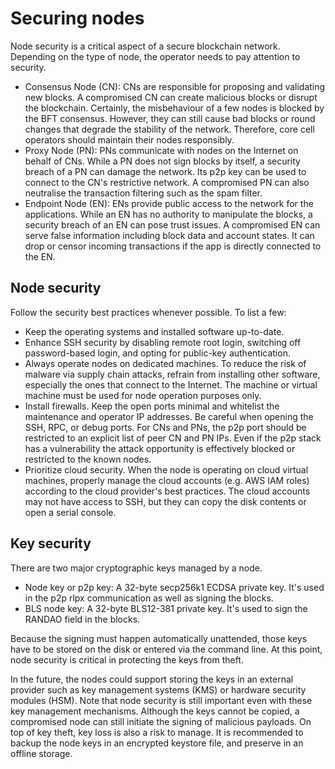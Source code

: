 # Securing nodes

Node security is a critical aspect of a secure blockchain network. Depending on the type of node, the operator needs to pay attention to security.

- Consensus Node (CN): CNs are responsible for proposing and validating new blocks. A compromised CN can create malicious blocks or disrupt the blockchain. Certainly, the misbehaviour of a few nodes is blocked by the BFT consensus. However, they can still cause bad blocks or round changes that degrade the stability of the network. Therefore, core cell operators should maintain their nodes responsibly.
- Proxy Node (PN): PNs communicate with nodes on the Internet on behalf of CNs. While a PN does not sign blocks by itself, a security breach of a PN can damage the network. Its p2p key can be used to connect to the CN's restrictive network. A compromised PN can also neutralise the transaction filtering such as the spam filter.
- Endpoint Node (EN): ENs provide public access to the network for the applications. While an EN has no authority to manipulate the blocks, a security breach of an EN can pose trust issues. A compromised EN can serve false information including block data and account states. It can drop or censor incoming transactions if the app is directly connected to the EN.

## Node security

Follow the security best practices whenever possible. To list a few:

- Keep the operating systems and installed software up-to-date.
- Enhance SSH security by disabling remote root login, switching off password-based login, and opting for public-key authentication.
- Always operate nodes on dedicated machines. To reduce the risk of malware via supply chain attacks, refrain from installing other software, especially the ones that connect to the Internet. The machine or virtual machine must be used for node operation purposes only.
- Install firewalls. Keep the open ports minimal and whitelist the maintenance and operator IP addresses. Be careful when opening the SSH, RPC, or debug ports. For CNs and PNs, the p2p port should be restricted to an explicit list of peer CN and PN IPs. Even if the p2p stack has a vulnerability the attack opportunity is effectively blocked or restricted to the known nodes.
- Prioritize cloud security. When the node is operating on cloud virtual machines, properly manage the cloud accounts (e.g. AWS IAM roles) according to the cloud provider's best practices. The cloud accounts may not have access to SSH, but they can copy the disk contents or open a serial console.

## Key security

There are two major cryptographic keys managed by a node.

- Node key or p2p key: A 32-byte secp256k1 ECDSA private key. It's used in the p2p rlpx communication as well as signing the blocks.
- BLS node key: A 32-byte BLS12-381 private key. It's used to sign the RANDAO field in the blocks.

Because the signing must happen automatically unattended, those keys have to be stored on the disk or entered via the command line. At this point, node security is critical in protecting the keys from theft.

In the future, the nodes could support storing the keys in an external provider such as key management systems (KMS) or hardware security modules (HSM). Note that node security is still important even with these key management mechanisms. Although the keys cannot be copied, a compromised node can still initiate the signing of malicious payloads.
On top of key theft, key loss is also a risk to manage. It is recommended to backup the node keys in an encrypted keystore file, and preserve in an offline storage.

